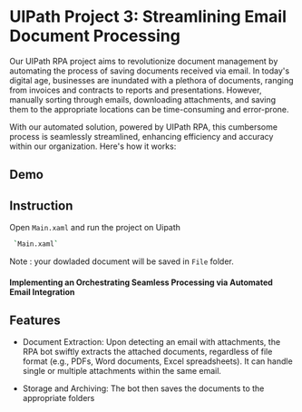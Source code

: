 
# UIPath Project 3: Streamlining Email Document Processing 

Our UIPath RPA project aims to revolutionize document management by automating the process of saving documents received via email. In today's digital age, businesses are inundated with a plethora of documents, ranging from invoices and contracts to reports and presentations. However, manually sorting through emails, downloading attachments, and saving them to the appropriate locations can be time-consuming and error-prone.

With our automated solution, powered by UIPath RPA, this cumbersome process is seamlessly streamlined, enhancing efficiency and accuracy within our organization. Here's how it works:




## Demo




## Instruction

Open `Main.xaml` and run the project on Uipath

```bash
 `Main.xaml`
```

Note : your dowladed document will be saved in `File` folder. 
    


####  Implementing an Orchestrating Seamless Processing via Automated Email Integration



## Features

- Document Extraction: Upon detecting an email with attachments, the RPA bot swiftly extracts the attached documents, regardless of file format (e.g., PDFs, Word documents, Excel spreadsheets). It can handle single or multiple attachments within the same email.

- Storage and Archiving: The bot then saves the documents to the appropriate folders 
